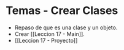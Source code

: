 # Temas - Crear Clases
- Repaso de que es una clase y un objeto.
- Crear [[Leccion 17 - Main]].
- [[Leccion 17 - Proyecto]]
